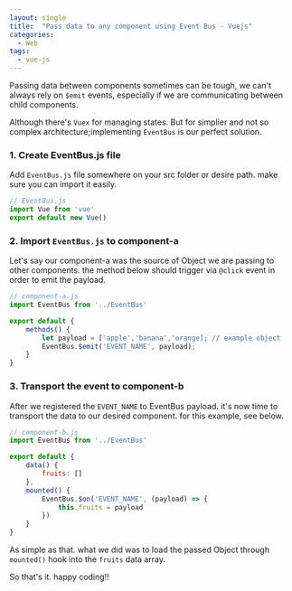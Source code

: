 ```yaml
---
layout: single
title:  "Pass data to any component using Event Bus - Vuejs"
categories:
  - Web
tags:
  - vue-js
---
```

Passing data between components sometimes can be tough, we can't always rely on `$emit` events, especially if we are communicating between child components.

Although there's `Vuex` for managing states. But for simplier and not so complex architecture;implementing `EventBus` is our perfect solution.

### 1. Create EventBus.js file
Add `EventBus.js` file somewhere on your src folder or desire path. make sure you can import it easily.
```javascript
// EventBus.js
import Vue from 'vue'
export default new Vue()
```

### 2. Import `EventBus.js` to component-a
Let's say our component-a was the source of Object we are passing to other components. the method below should trigger via `@click` event in order to emit the payload.
```javascript
// component-a.js
import EventBus from '../EventBus'

export default {
    methods() {
        let payload = ['apple','banana','orange]; // example object
        EventBus.$emit('EVENT_NAME', payload);
    }
}
```

### 3. Transport the event to component-b
After we registered the `EVENT_NAME` to EventBus payload. it's now time to transport the data to our desired component. for this example, see below.
```javascript
// component-b.js
import EventBus from '../EventBus'

export default {
    data() {
        fruits: []
    },
    mounted() {
        EventBus.$on('EVENT_NAME', (payload) => {
            this.fruits = payload
        })
    }
}
```
As simple as that. what we did was to load the passed Object through `mounted()` hook into the `fruits` data array.

So that's it. happy coding!!
